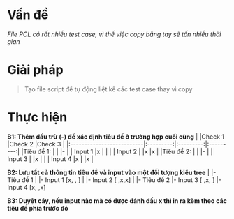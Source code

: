 # Vấn đề
*File PCL có rất nhiều test case, vì thế việc copy bằng tay sẽ tốn nhiều thời gian*

# Giải pháp
> Tạo file script để tự động liệt kê các test case thay vì copy

# Thực hiện

**B1: Thêm dấu trừ (-) để xác định tiêu đề ở trường hợp cuối cùng**
|                           |Check 1    |Check 2    |Check 3    |
|:--------------------------|:---------:|:---------:|:---------:|
|Tiêu đề 1:                 |           |           |-          |
|   Input 1                 |x          |           |           |
|   Input 2                 |           |x          |x          |
|Tiêu đề 2:                 |           |           |-          |
|   Input 3                 |           |x          |           |
|   Input 4                 |x          |           |x          |

**B2: Lưu tất cả thông tin tiêu đề và input vào một đối tượng kiểu tree**
|
|- Tiêu đề 1
|   |- Input 1     [x, , ]
|   |- Input 2     [ ,x,x]
|
|- Tiêu đề 2
    |- Input 3     [ ,x, ]
    |- Input 4     [x, ,x]

**B3: Duyệt cây, nếu input nào mà có được đánh dấu x thì in ra kèm theo các tiêu đề phía trước đó**
